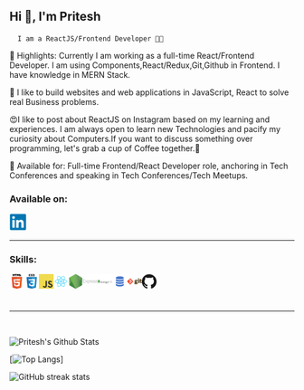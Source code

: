## Hi 👋, I'm Pritesh 
      I am a ReactJS/Frontend Developer 👩‍💻

🔭 Highlights: Currently I am working as a full-time React/Frontend Developer. I am using Components,React/Redux,Git,Github in Frontend. I have knowledge in MERN Stack.

🙂 I like to build websites and web applications in JavaScript, React to solve real Business problems.

😍I like to post about ReactJS on Instagram based on my learning and experiences. I am always open to learn new Technologies and pacify my curiosity about Computers.If you want to discuss something over programming, let's grab a cup of Coffee together.🍵

👋 Available for: Full-time Frontend/React Developer role, anchoring in Tech Conferences and speaking in Tech Conferences/Tech Meetups.
### Available on:
<!-- 
🔭 I’m currently working on ...

🌱 I’m currently learning ...

📫 How to reach me: ... -->

<a href="https://www.linkedin.com/in/pritesh-kumar-sahoo-488097264/"><img height="30" src="https://raw.githubusercontent.com/devicons/devicon/master/icons/linkedin/linkedin-original.svg"></a>&nbsp;&nbsp;
<br />

---

### Skills:

<img align="left" alt="HTML5" width="26px" src="https://raw.githubusercontent.com/github/explore/80688e429a7d4ef2fca1e82350fe8e3517d3494d/topics/html/html.png" />

<img align="left" alt="CSS3" width="26px" src="https://raw.githubusercontent.com/github/explore/80688e429a7d4ef2fca1e82350fe8e3517d3494d/topics/css/css.png" />

<img align="left" alt="JavaScript" width="26px" src="https://raw.githubusercontent.com/github/explore/80688e429a7d4ef2fca1e82350fe8e3517d3494d/topics/javascript/javascript.png" />

<img align="left" alt="React" width="26px" src="https://raw.githubusercontent.com/github/explore/80688e429a7d4ef2fca1e82350fe8e3517d3494d/topics/react/react.png" />

<img align="left" alt="Node.js" width="26px" src="https://raw.githubusercontent.com/github/explore/80688e429a7d4ef2fca1e82350fe8e3517d3494d/topics/nodejs/nodejs.png" />

<img align="left" alt="Node.js" width="26px" src="https://raw.githubusercontent.com/github/explore/80688e429a7d4ef2fca1e82350fe8e3517d3494d/topics/express/express.png" />

<img align="left" alt="Node.js" width="26px" src="https://raw.githubusercontent.com/github/explore/80688e429a7d4ef2fca1e82350fe8e3517d3494d/topics/mongodb/mongodb.png" />

<img align="left" alt="SQL" width="26px" src="https://raw.githubusercontent.com/github/explore/80688e429a7d4ef2fca1e82350fe8e3517d3494d/topics/sql/sql.png" />

<img align="left" alt="Git" width="26px" src="https://raw.githubusercontent.com/github/explore/80688e429a7d4ef2fca1e82350fe8e3517d3494d/topics/git/git.png" />

<img align="left" alt="GitHub" width="26px" src="https://raw.githubusercontent.com/github/explore/78df643247d429f6cc873026c0622819ad797942/topics/github/github.png" />

<br />
<br />
<br />

---
  <br/>


![Pritesh's Github Stats](https://github-readme-stats.vercel.app/api?username=pritesh123-dev&count_private=true&theme=radical&show_icons=true)

[![Top Langs](https://github-readme-stats.vercel.app/api/top-langs/?username=pritesh123-dev)]

![GitHub streak stats](https://github-readme-streak-stats.herokuapp.com/?user=pritesh123-dev)

[linkedin]: https://www.linkedin.com/in/pritesh-kumar-sahoo-488097264/
[github]: https://github.com/pritesh123-dev
